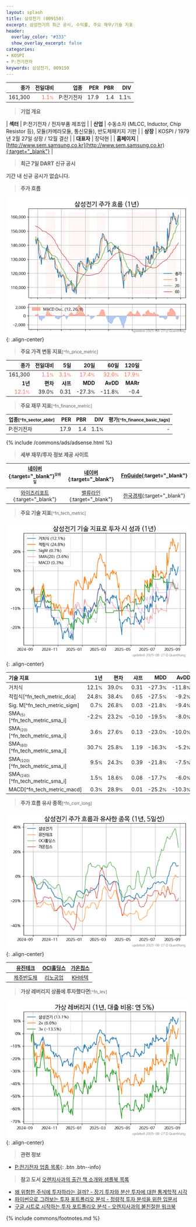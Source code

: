 ```yaml
---
layout: splash
title: 삼성전기 (009150)
excerpt: 삼성전기의 최근 공시, 수익률, 주요 재무/기술 지표
header:
  overlay_color: "#333"
  show_overlay_excerpt: false
categories:
- KOSPI
- P:전기전자
keywords: 삼성전기, 009150
---
```


| **종가** | **전일대비** | **업종** | **PER** | **PBR** | **DIV** |
| -------: | -----------: | -------: | ------: | ------: | ------: |
| 161,300 | <span style="color: tomato">1.1<small>%</small></span> | P:전기전자 | 17.9 | 1.4 | 1.1<small>%</small> |

<!-- more -->


> **기업 개요**<a id="company"></a>

| <span style="white-space:nowrap;">**섹터**</span> | P:전기전자 / 전자부품 제조업 |
| <span style="white-space:nowrap;">**산업**</span> | 수동소자 (MLCC, Inductor, Chip Resistor 등), 모듈(카메라모듈, 통신모듈), 반도체패키지 기판 |
| <span style="white-space:nowrap;">**상장**</span> | KOSPI / 1979년 2월 27일 상장 / 12월 결산 |
| <span style="white-space:nowrap;">**대표자**</span> | 장덕현 |
| <span style="white-space:nowrap;">**홈페이지**</span> | [http://www.sem.samsung.co.kr](http://www.sem.samsung.co.kr){:target="_blank"} |


> **최근 7일 DART 신규 공시**<a id="dart"></a>

기간 내 신규 공시가 없습니다.


> **주가 흐름**<a id="price"></a>

![009150](/stock/images/009150.png){: .align-center}


> **주요 가격 변동 지표**<small>[^fn_price_metric]</small>

| **종가** | **전일대비** | **5일** | **20일** | **60일** | **120일** |
| -------: | -----------: | ------: | -------: | -------: | --------: |
| 161,300 | <span style="color: tomato">1.1<small>%</small></span> | <span style="color: tomato">3.1<small>%</small></span> | <span style="color: tomato">17.4<small>%</small></span> | <span style="color: tomato">32.0<small>%</small></span> | <span style="color: tomato">17.9<small>%</small></span> |
| **1년** | **편차** | **샤프** | **MDD** | **AvDD** | **MARr** |
| <span style="color: tomato">12.1<small>%</small></span> | 39.0<small>%</small> | 0.31 | -27.3<small>%</small> | -11.8<small>%</small> | -0.4 |


> **주요 재무 지표**<small>[^fn_finance_metric]</small>

| **업종**<small>[^fn_sector_abbr]</small> | **PER** | **PBR** | **DIV** | **평가**<small>[^fn_finance_basic_tags]</small> |
| :--------------------------------------- | ------: | ------: | ------: | ----------------------------------------------: |
| P:전기전자 | 17.9 | 1.4 | 1.1<small>%</small> | - |



{% include /commons/ads/adsense.html %}

> **세부 재무/투자 정보 제공 사이트**

| [네이버](https://m.stock.naver.com/domestic/stock/009150/finance/summary){:target="_blank"}<sup><small>모바일</small></sup> | [네이버](https://finance.naver.com/item/coinfo.naver?code=009150){:target="_blank"} | [FnGuide](https://comp.fnguide.com/SVO2/ASP/SVD_Invest.asp?gicode=A009150&MenuYn=Y){:target="_blank"} |
| :---: | :---: | :---: |
| [와이즈리포트](https://comp.wisereport.co.kr/company/c1040001.aspx?cmp_cd=009150){:target="_blank"} | [밸류라인](https://www.valueline.co.kr/finance/summary/009150){:target="_blank"} | [한국경제](https://markets.hankyung.com/stock/009150/financial-summary){:target="_blank"} |


> **주요 기술 지표**<small>[^fn_tech_metric]</small>


![009150](/stock/images/009150_tech.png){: .align-center}

| **기술 지표** | **1년** | **편차** | **샤프** | **MDD** | **AvDD** |
| :------------ | ------: | -----------: | -------: | ------: | -------: |
| 거치식 | 12.1<small>%</small> | 39.0<small>%</small> | 0.31 | -27.3<small>%</small> | -11.8<small>%</small> |
| 적립식[^fn_tech_metric_dca] | 24.8<small>%</small> | 38.4<small>%</small> | 0.65 | -27.5<small>%</small> | -9.2<small>%</small> |
| Sig. M[^fn_tech_metric_sigm] | 0.7<small>%</small> | 26.8<small>%</small> | 0.03 | -21.8<small>%</small> | -9.4<small>%</small> |
| SMA<small><sub>(5)</sub></small>[^fn_tech_metric_sma_i] | -2.2<small>%</small> | 23.2<small>%</small> | -0.10 | -19.5<small>%</small> | -8.0<small>%</small> |
| SMA<small><sub>(20)</sub></small>[^fn_tech_metric_sma_i] | 3.6<small>%</small> | 27.6<small>%</small> | 0.13 | -23.0<small>%</small> | -10.0<small>%</small> |
| SMA<small><sub>(60)</sub></small>[^fn_tech_metric_sma_i] | 30.7<small>%</small> | 25.8<small>%</small> | 1.19 | -16.3<small>%</small> | -5.2<small>%</small> |
| SMA<small><sub>(120)</sub></small>[^fn_tech_metric_sma_i] | 9.5<small>%</small> | 24.3<small>%</small> | 0.39 | -21.8<small>%</small> | -7.5<small>%</small> |
| SMA<small><sub>(240)</sub></small>[^fn_tech_metric_sma_i] | 1.5<small>%</small> | 18.6<small>%</small> | 0.08 | -17.7<small>%</small> | -6.0<small>%</small> |
| MACD[^fn_tech_metric_macd] | 0.3<small>%</small> | 28.9<small>%</small> | 0.01 | -25.2<small>%</small> | -10.3<small>%</small> |


> **주가 흐름 유사 종목**<a id="corr"></a><small>[^fn_corr_long]</small>

![009150](/stock/images/009150_corr.png){: .align-center}

|       | [유진테크](/084370/) | [OCI홀딩스](/010060/) | [가온칩스](/399720/) |
| :---: | :------------------------------------: | :------------------------------------: | :------------------------------------: |
|       | [제주반도체](/080220/) | [리노공업](/058470/) | [KH바텍](/060720/) |


> **가상 레버리지 상품에 투자했다면**<a id="2x"></a><small>[^fn_lev]</small>

![009150](/stock/images/009150_2x.png){: .align-center}


> **관련 정보**

- [P:전기전자 업종 목록](/stats/sector/kospi_업종_전기전자_종목/){: .btn .btn--info}

> **참고 도서** [오렌지사과의 출간 책 소개와 샘플북 목록](https://kongdori.tistory.com/691)

- [왜 위험한 주식에 투자하라는 걸까? - 장기 투자와 분산 투자에 대한 통계학적 시각](https://kongdori.tistory.com/421)
- [파이썬으로 그려보는 투자 포트폴리오 분석  - 정량적 투자 분석을 위한 입문서](https://kongdori.tistory.com/643)
- [구글 시트로 시작하는 투자 포트폴리오 분석 - 오렌지사과의 불친절한 워크북](https://kongdori.tistory.com/449)


{% include commons/footnotes.md %}